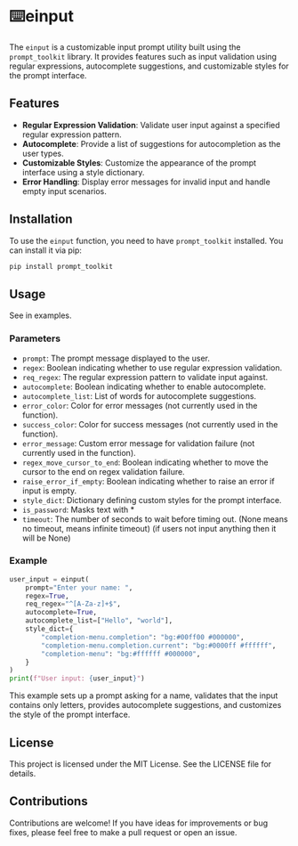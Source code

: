 # ⌨️einput

The `einput` is a customizable input prompt utility built using the `prompt_toolkit` library. It provides features such as input validation using regular expressions, autocomplete suggestions, and customizable styles for the prompt interface.

## Features

- **Regular Expression Validation**: Validate user input against a specified regular expression pattern.
- **Autocomplete**: Provide a list of suggestions for autocompletion as the user types.
- **Customizable Styles**: Customize the appearance of the prompt interface using a style dictionary.
- **Error Handling**: Display error messages for invalid input and handle empty input scenarios.

## Installation

To use the `einput` function, you need to have `prompt_toolkit` installed. You can install it via pip:

```bash
pip install prompt_toolkit
```

## Usage

See in examples.

### Parameters

- `prompt`: The prompt message displayed to the user.
- `regex`: Boolean indicating whether to use regular expression validation.
- `req_regex`: The regular expression pattern to validate input against.
- `autocomplete`: Boolean indicating whether to enable autocomplete.
- `autocomplete_list`: List of words for autocomplete suggestions.
- `error_color`: Color for error messages (not currently used in the function).
- `success_color`: Color for success messages (not currently used in the function).
- `error_message`: Custom error message for validation failure (not currently used in the function).
- `regex_move_cursor_to_end`: Boolean indicating whether to move the cursor to the end on regex validation failure.
- `raise_error_if_empty`: Boolean indicating whether to raise an error if input is empty.
- `style_dict`: Dictionary defining custom styles for the prompt interface.
- `is_password`: Masks text with *
- `timeout`: The number of seconds to wait before timing out. (None means no timeout, means infinite timeout) (if users not input anything then it will be None)

### Example

```python
user_input = einput(
    prompt="Enter your name: ",
    regex=True,
    req_regex="^[A-Za-z]+$",
    autocomplete=True,
    autocomplete_list=["Hello", "world"],
    style_dict={
        "completion-menu.completion": "bg:#00ff00 #000000",
        "completion-menu.completion.current": "bg:#0000ff #ffffff",
        "completion-menu": "bg:#ffffff #000000",
    }
)
print(f"User input: {user_input}")
```

This example sets up a prompt asking for a name, validates that the input contains only letters, provides autocomplete suggestions, and customizes the style of the prompt interface.

## License

This project is licensed under the MIT License. See the LICENSE file for details.

## Contributions
Contributions are welcome! If you have ideas for improvements or bug fixes, please feel free to make a pull request or open an issue.